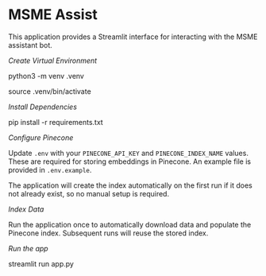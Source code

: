 # MSME Assist

This application provides a Streamlit interface for interacting with the MSME assistant bot.

*Create Virtual Environment*

python3 -m venv .venv

source .venv/bin/activate

*Install Dependencies*

pip install -r requirements.txt

*Configure Pinecone*

Update `.env` with your `PINECONE_API_KEY` and `PINECONE_INDEX_NAME` values. These are required for storing embeddings in Pinecone. An example file is provided in `.env.example`.

The application will create the index automatically on the first run if it does not already exist, so no manual setup is required.

*Index Data*

Run the application once to automatically download data and populate the Pinecone index. Subsequent runs will reuse the stored index.

*Run the app*

streamlit run app.py
